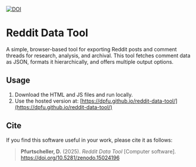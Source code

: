 [![DOI](https://zenodo.org/badge/DOI/10.5281/zenodo.15024197.svg)](https://doi.org/10.5281/zenodo.15024197)  

# Reddit Data Tool

A simple, browser-based tool for exporting Reddit posts and comment threads for research, analysis, and archival. This tool fetches comment data as JSON, formats it hierarchically, and offers multiple output options.

## Usage

1. Download the HTML and JS files and run locally.
2. Use the hosted version at: [https://dpfu.github.io/reddit-data-tool/](https://dpfu.github.io/reddit-data-tool/)

## Cite

If you find this software useful in your work, please cite it as follows:

> **Pfurtscheller, D.** (2025). *Reddit Data Tool* [Computer software]. https://doi.org/10.5281/zenodo.15024196
